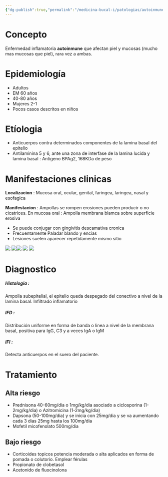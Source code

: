 ```yaml
---
{"dg-publish":true,"permalink":"/medicina-bucal-i/patologias/autoinmunes/penfigoide/"}
---
```


# Concepto 

Enfermedad inflamatoria **autoinmune** que afectan piel y mucosas (mucho mas mucosas que piel), rara vez a ambas.

# Epidemiología

- Adultos
- EM 60 años 
- 40-80 años 
- Mujeres 2-1
- Pocos casos descritos en niños

# Etíologia

- Anticuerpos contra determinados componentes de la lamina basal del epitelio
- Antilaminina 5 y 6, ante una zona de interfase de la lamina lucida y lamina basal : Antigeno BPAg2, 168KDa de peso

# Manifestaciones clinicas

**Localizacion** : Mucosa oral, ocular, genital, faringea, laringea, nasal y esofagica

**Manifestacion** : Ampollas se rompen erosiones pueden producir o no cicatrices. En mucosa oral : Ampolla membrana blamca sobre superficie erosiva

- Se puede conjugar con gingivitis descamativa cronica
- Frecuentamente Paladar blando y encias
- Lesiones suelen aparecer repetidamente mismo sitio

![](https://www.uv.es/medicina-oral/Docencia/atlas/penfigoide/pend5.jpg)
![](https://www.uv.es/medicina-oral/Docencia/atlas/penfigoide/pend4.jpg)![](https://www.uv.es/medicina-oral/Docencia/atlas/penfigoide/pend3.jpg)
![](https://www.uv.es/medicina-oral/Docencia/atlas/penfigoide/pend10.jpg)
![](https://www.uv.es/medicina-oral/Docencia/atlas/penfigoide/pend8.jpg)

# Diagnostico 

##### Histologia :
Ampolla subepitelial, el epitelio queda despegado del conectivo a nivel de la lamina basal. Infiltrado inflamatorio 

##### IFD : 
Distribución uniforme en forma de banda o linea a nivel de la membrana basal, positiva para IgG, C3 y a veces IgA o IgM

##### IFI : 
Detecta anticuerpos en el suero del paciente.

# Tratamiento

## Alta riesgo

- Prednisona 40-60mg/dia o 1mg/kg/dia asociado a ciclosporina (1-2mg/kg/dia) o Azitromicina (1-2mg/kg/dia)
- Dapsona (50-100mg/dia) y se inicia con 25mg/dia y se va aumentando cada 3 dias 25mg hasta los 100mg/dia
- Mofetil micofenolato 500mg/dia

## Bajo riesgo
- Corticoides topicos potencia moderada o alta aplicados en forma de pomada o colutorio. Emplear férulas
- Propionato de clobetasol
- Acetonido de fluocinolona